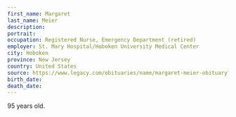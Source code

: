 ```yaml
---
first_name: Margaret
last_name: Meier
description: 
portrait: 
occupation: Registered Nurse, Emergency Department (retired)
employer: St. Mary Hospital/Hoboken University Medical Center
city: Hoboken
province: New Jersey
country: United States
source: https://www.legacy.com/obituaries/name/margaret-meier-obituary?pid=196128639
birth_date: 
death_date: 
---
```


95 years old.